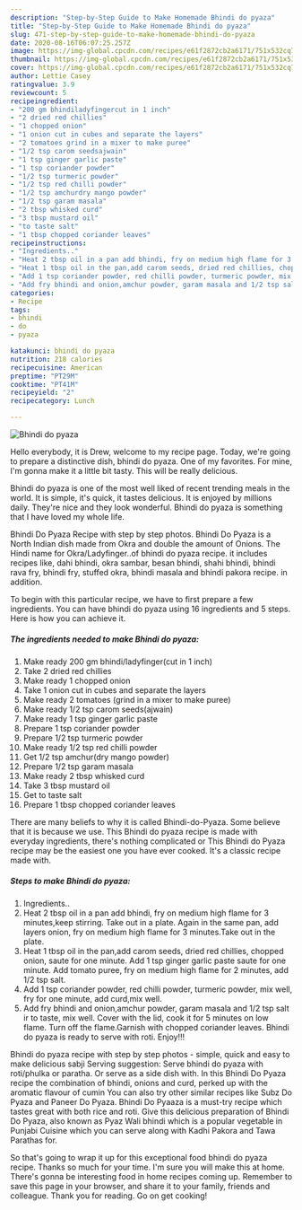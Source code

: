 ```yaml
---
description: "Step-by-Step Guide to Make Homemade Bhindi do pyaza"
title: "Step-by-Step Guide to Make Homemade Bhindi do pyaza"
slug: 471-step-by-step-guide-to-make-homemade-bhindi-do-pyaza
date: 2020-08-16T06:07:25.257Z
image: https://img-global.cpcdn.com/recipes/e61f2872cb2a6171/751x532cq70/bhindi-do-pyaza-recipe-main-photo.jpg
thumbnail: https://img-global.cpcdn.com/recipes/e61f2872cb2a6171/751x532cq70/bhindi-do-pyaza-recipe-main-photo.jpg
cover: https://img-global.cpcdn.com/recipes/e61f2872cb2a6171/751x532cq70/bhindi-do-pyaza-recipe-main-photo.jpg
author: Lettie Casey
ratingvalue: 3.9
reviewcount: 5
recipeingredient:
- "200 gm bhindiladyfingercut in 1 inch"
- "2 dried red chillies"
- "1 chopped onion"
- "1 onion cut in cubes and separate the layers"
- "2 tomatoes grind in a mixer to make puree"
- "1/2 tsp carom seedsajwain"
- "1 tsp ginger garlic paste"
- "1 tsp coriander powder"
- "1/2 tsp turmeric powder"
- "1/2 tsp red chilli powder"
- "1/2 tsp amchurdry mango powder"
- "1/2 tsp garam masala"
- "2 tbsp whisked curd"
- "3 tbsp mustard oil"
- "to taste salt"
- "1 tbsp chopped coriander leaves"
recipeinstructions:
- "Ingredients.."
- "Heat 2 tbsp oil in a pan add bhindi, fry on medium high flame for 3 minutes,keep stirring. Take out in a plate. Again in the same pan, add layers onion, fry on medium high flame for 3 minutes.Take out in the plate."
- "Heat 1 tbsp oil in the pan,add carom seeds, dried red chillies, chopped onion, saute for one minute. Add 1 tsp ginger garlic paste saute for one minute. Add tomato puree, fry on medium high flame for 2 minutes, add 1/2 tsp salt."
- "Add 1 tsp coriander powder, red chilli powder, turmeric powder, mix well, fry for one minute, add curd,mix well."
- "Add fry bhindi and onion,amchur powder, garam masala and 1/2 tsp salt ir to taste, mix well. Cover with the lid, cook it for 5 minutes on low flame. Turn off the flame.Garnish with chopped coriander leaves. Bhindi do pyaza is ready to serve with roti. Enjoy!!!"
categories:
- Recipe
tags:
- bhindi
- do
- pyaza

katakunci: bhindi do pyaza 
nutrition: 218 calories
recipecuisine: American
preptime: "PT29M"
cooktime: "PT41M"
recipeyield: "2"
recipecategory: Lunch

---
```



![Bhindi do pyaza](https://img-global.cpcdn.com/recipes/e61f2872cb2a6171/751x532cq70/bhindi-do-pyaza-recipe-main-photo.jpg)

Hello everybody, it is Drew, welcome to my recipe page. Today, we're going to prepare a distinctive dish, bhindi do pyaza. One of my favorites. For mine, I'm gonna make it a little bit tasty. This will be really delicious.

Bhindi do pyaza is one of the most well liked of recent trending meals in the world. It is simple, it's quick, it tastes delicious. It is enjoyed by millions daily. They're nice and they look wonderful. Bhindi do pyaza is something that I have loved my whole life.

Bhindi Do Pyaza Recipe with step by step photos. Bhindi Do Pyaza is a North Indian dish made from Okra and double the amount of Onions. The Hindi name for Okra/Ladyfinger..of bhindi do pyaza recipe. it includes recipes like, dahi bhindi, okra sambar, besan bhindi, shahi bhindi, bhindi rava fry, bhindi fry, stuffed okra, bhindi masala and bhindi pakora recipe. in addition.


To begin with this particular recipe, we have to first prepare a few ingredients. You can have bhindi do pyaza using 16 ingredients and 5 steps. Here is how you can achieve it.

<!--inarticleads1-->

##### The ingredients needed to make Bhindi do pyaza:

1. Make ready 200 gm bhindi/ladyfinger(cut in 1 inch)
1. Take 2 dried red chillies
1. Make ready 1 chopped onion
1. Take 1 onion cut in cubes and separate the layers
1. Make ready 2 tomatoes (grind in a mixer to make puree)
1. Make ready 1/2 tsp carom seeds(ajwain)
1. Make ready 1 tsp ginger garlic paste
1. Prepare 1 tsp coriander powder
1. Prepare 1/2 tsp turmeric powder
1. Make ready 1/2 tsp red chilli powder
1. Get 1/2 tsp amchur(dry mango powder)
1. Prepare 1/2 tsp garam masala
1. Make ready 2 tbsp whisked curd
1. Take 3 tbsp mustard oil
1. Get to taste salt
1. Prepare 1 tbsp chopped coriander leaves


There are many beliefs to why it is called Bhindi-do-Pyaza. Some believe that it is because we use. This Bhindi do pyaza recipe is made with everyday ingredients, there&#39;s nothing complicated or This Bhindi do Pyaza recipe may be the easiest one you have ever cooked. It&#39;s a classic recipe made with. 

<!--inarticleads2-->

##### Steps to make Bhindi do pyaza:

1. Ingredients..
1. Heat 2 tbsp oil in a pan add bhindi, fry on medium high flame for 3 minutes,keep stirring. Take out in a plate. Again in the same pan, add layers onion, fry on medium high flame for 3 minutes.Take out in the plate.
1. Heat 1 tbsp oil in the pan,add carom seeds, dried red chillies, chopped onion, saute for one minute. Add 1 tsp ginger garlic paste saute for one minute. Add tomato puree, fry on medium high flame for 2 minutes, add 1/2 tsp salt.
1. Add 1 tsp coriander powder, red chilli powder, turmeric powder, mix well, fry for one minute, add curd,mix well.
1. Add fry bhindi and onion,amchur powder, garam masala and 1/2 tsp salt ir to taste, mix well. Cover with the lid, cook it for 5 minutes on low flame. Turn off the flame.Garnish with chopped coriander leaves. Bhindi do pyaza is ready to serve with roti. Enjoy!!!


Bhindi do pyaza recipe with step by step photos - simple, quick and easy to make delicious sabji Serving suggestion: Serve bhindi do pyaza with roti/phulka or paratha. Or serve as a side dish with. In this Bhindi Do Pyaza recipe the combination of bhindi, onions and curd, perked up with the aromatic flavour of cumin You can also try other similar recipes like Subz Do Pyaza and Paneer Do Pyaza. Bhindi Do Pyaaza is a must-try recipe which tastes great with both rice and roti. Give this delicious preparation of Bhindi Do Pyaza, also known as Pyaz Wali bhindi which is a popular vegetable in Punjabi Cuisine which you can serve along with Kadhi Pakora and Tawa Parathas for. 

So that's going to wrap it up for this exceptional food bhindi do pyaza recipe. Thanks so much for your time. I'm sure you will make this at home. There's gonna be interesting food in home recipes coming up. Remember to save this page in your browser, and share it to your family, friends and colleague. Thank you for reading. Go on get cooking!
